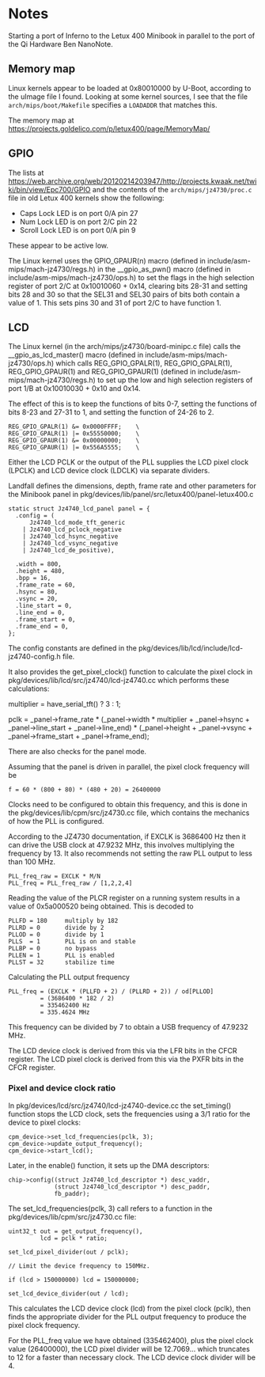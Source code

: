 # Notes

Starting a port of Inferno to the Letux 400 Minibook in parallel to the port of
the Qi Hardware Ben NanoNote.

## Memory map

Linux kernels appear to be loaded at 0x80010000 by U-Boot, according to the
uImage file I found. Looking at some kernel sources, I see that the file
`arch/mips/boot/Makefile` specifies a `LOADADDR` that matches this.

The memory map at https://projects.goldelico.com/p/letux400/page/MemoryMap/

## GPIO

The lists at
https://web.archive.org/web/20120214203947/http://projects.kwaak.net/twiki/bin/view/Epc700/GPIO
and the contents of the `arch/mips/jz4730/proc.c` file in old Letux 400 kernels
show the following:

 * Caps Lock LED is on port 0/A pin 27
 * Num Lock LED is on port 2/C pin 22
 * Scroll Lock LED is on port 0/A pin 9

These appear to be active low.

The Linux kernel uses the GPIO_GPAUR(n) macro
(defined in include/asm-mips/mach-jz4730/regs.h) in the __gpio_as_pwn() macro
(defined in include/asm-mips/mach-jz4730/ops.h) to set the flags in the
high selection register of port 2/C at 0x10010060 + 0x14, clearing bits 28-31
and setting bits 28 and 30 so that the SEL31 and SEL30 pairs of bits both
contain a value of 1. This sets pins 30 and 31 of port 2/C to have function 1.

## LCD

The Linux kernel (in the arch/mips/jz4730/board-minipc.c file) calls the
__gpio_as_lcd_master() macro (defined in include/asm-mips/mach-jz4730/ops.h)
which calls REG_GPIO_GPALR(1), REG_GPIO_GPALR(1), REG_GPIO_GPAUR(1) and
REG_GPIO_GPAUR(1) (defined in include/asm-mips/mach-jz4730/regs.h) to set up
the low and high selection registers of port 1/B at 0x10010030 + 0x10 and 0x14.

The effect of this is to keep the functions of bits 0-7, setting the functions
of bits 8-23 and 27-31 to 1, and setting the function of 24-26 to 2.

	REG_GPIO_GPALR(1) &= 0x0000FFFF;	\
	REG_GPIO_GPALR(1) |= 0x55550000;	\
	REG_GPIO_GPAUR(1) &= 0x00000000;	\
	REG_GPIO_GPAUR(1) |= 0x556A5555;	\

Either the LCD PCLK or the output of the PLL supplies the LCD pixel clock
(LPCLK) and LCD device clock (LDCLK) via separate dividers.

Landfall defines the dimensions, depth, frame rate and other parameters for the
Minibook panel in pkg/devices/lib/panel/src/letux400/panel-letux400.c

    static struct Jz4740_lcd_panel panel = {
      .config = (
          Jz4740_lcd_mode_tft_generic
        | Jz4740_lcd_pclock_negative
        | Jz4740_lcd_hsync_negative
        | Jz4740_lcd_vsync_negative
        | Jz4740_lcd_de_positive),

      .width = 800,
      .height = 480,
      .bpp = 16,
      .frame_rate = 60,
      .hsync = 80,
      .vsync = 20,
      .line_start = 0,
      .line_end = 0,
      .frame_start = 0,
      .frame_end = 0,
    };

The config constants are defined in the pkg/devices/lib/lcd/include/lcd-jz4740-config.h
file.

It also provides the get_pixel_clock() function to calculate the pixel clock in
pkg/devices/lib/lcd/src/jz4740/lcd-jz4740.cc which performs these calculations:

  multiplier = have_serial_tft() ? 3 : 1;

  pclk = _panel->frame_rate *
         (_panel->width * multiplier +
          _panel->hsync + _panel->line_start + _panel->line_end) *
         (_panel->height +
          _panel->vsync + _panel->frame_start + _panel->frame_end);

There are also checks for the panel mode.

Assuming that the panel is driven in parallel, the pixel clock frequency will
be

    f = 60 * (800 + 80) * (480 + 20) = 26400000

Clocks need to be configured to obtain this frequency, and this is done in the
pkg/devices/lib/cpm/src/jz4730.cc file, which contains the mechanics of how the
PLL is configured.

According to the JZ4730 documentation, if EXCLK is 3686400 Hz then it can drive
the USB clock at 47.9232 MHz, this involves multiplying the frequency by 13.
It also recommends not setting the raw PLL output to less than 100 MHz.

    PLL_freq_raw = EXCLK * M/N
    PLL_freq = PLL_freq_raw / [1,2,2,4]

Reading the value of the PLCR register on a running system results in a value
of 0x5a000520 being obtained. This is decoded to

    PLLFD = 180     multiply by 182
    PLLRD = 0       divide by 2
    PLLOD = 0       divide by 1
    PLLS  = 1       PLL is on and stable
    PLLBP = 0       no bypass
    PLLEN = 1       PLL is enabled
    PLLST = 32      stabilize time

Calculating the PLL output frequency

    PLL_freq = (EXCLK * (PLLFD + 2) / (PLLRD + 2)) / od[PLLOD]
             = (3686400 * 182 / 2)
             = 335462400 Hz
             = 335.4624 MHz

This frequency can be divided by 7 to obtain a USB frequency of 47.9232 MHz.

The LCD device clock is derived from this via the LFR bits in the CFCR register.
The LCD pixel clock is derived from this via the PXFR bits in the CFCR register.

### Pixel and device clock ratio

In pkg/devices/lcd/src/jz4740/lcd-jz4740-device.cc the set_timing() function
stops the LCD clock, sets the frequencies using a 3/1 ratio for the device to
pixel clocks:

    cpm_device->set_lcd_frequencies(pclk, 3);
    cpm_device->update_output_frequency();
    cpm_device->start_lcd();

Later, in the enable() function, it sets up the DMA descriptors:

    chip->config((struct Jz4740_lcd_descriptor *) desc_vaddr,
                 (struct Jz4740_lcd_descriptor *) desc_paddr,
                 fb_paddr);

The set_lcd_frequencies(pclk, 3) call refers to a function in the
pkg/devices/lib/cpm/src/jz4730.cc file:

    uint32_t out = get_output_frequency(),
             lcd = pclk * ratio;

    set_lcd_pixel_divider(out / pclk);

    // Limit the device frequency to 150MHz.

    if (lcd > 150000000) lcd = 150000000;

    set_lcd_device_divider(out / lcd);

This calculates the LCD device clock (lcd) from the pixel clock (pclk), then
finds the appropriate divider for the PLL output frequency to produce the pixel
clock frequency.

For the PLL_freq value we have obtained (335462400), plus the pixel clock value
(26400000), the LCD pixel divider will be 12.7069... which truncates to 12 for
a faster than necessary clock. The LCD device clock divider will be 4.
